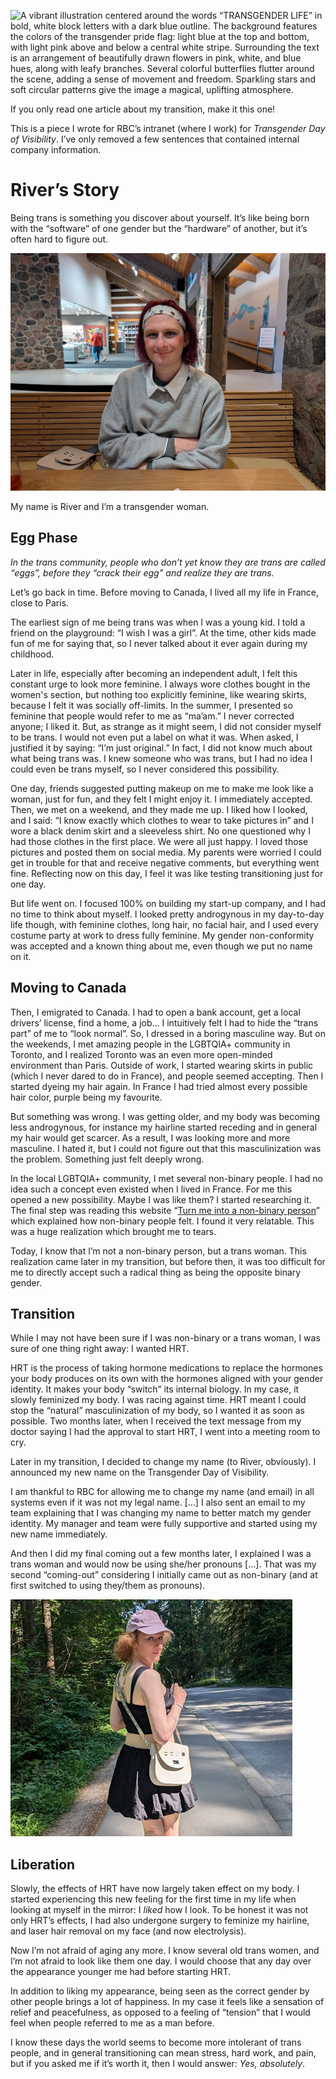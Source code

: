 ![A vibrant illustration centered around the words “TRANSGENDER LIFE” in bold, white block letters with a dark blue outline. The background features the colors of the transgender pride flag: light blue at the top and bottom, with light pink above and below a central white stripe. Surrounding the text is an arrangement of beautifully drawn flowers in pink, white, and blue hues, along with leafy branches. Several colorful butterflies flutter around the scene, adding a sense of movement and freedom. Sparkling stars and soft circular patterns give the image a magical, uplifting atmosphere.](TDOV2025/transgender_life_small.png)

If you only read one article about my transition, make it this one!

This is a piece I wrote for RBC’s intranet (where I work) for
*Transgender Day of Visibility*. I’ve only removed a few sentences that
contained internal company information.

# River’s Story

Being trans is something you discover about yourself. It’s like being
born with the “software” of one gender but the “hardware” of another,
but it’s often hard to figure out.

![River is sitting on a wooden bench inside a museum. She is smiling gently with her arms crossed. She’s wearing a light-colored headband, a grey sweater, and a white collared shirt underneath. Her white shoulder bag is beside her on the bench. The background features stone walls, wooden beams, and a bright exhibition space with artwork and display cases.](we_are_more_than_atheism/picture_of_River_Jan2025_small.jpg)

My name is River and I’m a transgender woman.

## Egg Phase

*In the trans community, people who don’t yet know they are trans are
called “eggs”, before they “crack their egg” and realize they are
trans.*

Let’s go back in time. Before moving to Canada, I lived all my life in
France, close to Paris.

The earliest sign of me being trans was when I was a young kid. I told a
friend on the playground: “I wish I was a girl”. At the time, other kids
made fun of me for saying that, so I never talked about it ever again
during my childhood.

Later in life, especially after becoming an independent adult, I felt
this constant urge to look more feminine. I always wore clothes bought
in the women's section, but nothing too explicitly feminine, like
wearing skirts, because I felt it was socially off-limits. In the
summer, I presented so feminine that people would refer to me as
“ma’am.” I never corrected anyone; I liked it. But, as strange as it
might seem, I did not consider myself to be trans. I would not even put
a label on what it was. When asked, I justified it by saying: “I’m just
original.” In fact, I did not know much about what being trans was. I
knew someone who was trans, but I had no idea I could even be trans
myself, so I never considered this possibility.

One day, friends suggested putting makeup on me to make me look like a
woman, just for fun, and they felt I might enjoy it. I immediately
accepted. Then, we met on a weekend, and they made me up. I liked how I
looked, and I said: “I know exactly which clothes to wear to take
pictures in” and I wore a black denim skirt and a sleeveless shirt. No
one questioned why I had those clothes in the first place. We were all
just happy. I loved those pictures and posted them on social media. My
parents were worried I could get in trouble for that and receive
negative comments, but everything went fine. Reflecting now on this day,
I feel it was like testing transitioning just for one day.

But life went on. I focused 100% on building my start-up company, and I
had no time to think about myself. I looked pretty androgynous in my
day-to-day life though, with feminine clothes, long hair, no facial
hair, and I used every costume party at work to dress fully feminine. My
gender non-conformity was accepted and a known thing about me, even
though we put no name on it.

## Moving to Canada

Then, I emigrated to Canada. I had to open a bank account, get a local
drivers’ license, find a home, a job… I intuitively felt I had to hide
the “trans part” of me to “look normal”. So, I dressed in a boring
masculine way. But on the weekends, I met amazing people in the LGBTQIA+
community in Toronto, and I realized Toronto was an even more
open-minded environment than Paris. Outside of work, I started wearing
skirts in public (which I never dared to do in France), and people
seemed accepting. Then I started dyeing my hair again. In France I had
tried almost every possible hair color, purple being my favourite.

But something was wrong. I was getting older, and my body was becoming
less androgynous, for instance my hairline started receding and in
general my hair would get scarcer. As a result, I was looking more and
more masculine. I hated it, but I could not figure out that this
masculinization was the problem. Something just felt deeply wrong.

In the local LGBTQIA+ community, I met several non-binary people. I had
no idea such a concept even existed when I lived in France. For me this
opened a new possibility. Maybe I was like them? I started researching
it. The final step was reading this website “[Turn me into a non-binary
person](https://euphorbia-milli.notion.site/euphorbia-milli/Turn-Me-Into-A-Non-Binary-Person-4710c60a76a54347932fca656fb602dc)”
which explained how non-binary people felt. I found it very relatable.
This was a huge realization which brought me to tears.

Today, I know that I’m not a non-binary person, but a trans woman. This
realization came later in my transition, but before then, it was too
difficult for me to directly accept such a radical thing as being the
opposite binary gender.

## Transition

While I may not have been sure if I was non-binary or a trans woman, I
was sure of one thing right away: I wanted HRT.

HRT is the process of taking hormone medications to replace the hormones
your body produces on its own with the hormones aligned with your gender
identity. It makes your body “switch” its internal biology. In my case,
it slowly feminized my body. I was racing against time. HRT meant I
could stop the “natural” masculinization of my body, so I wanted it as
soon as possible. Two months later, when I received the text message
from my doctor saying I had the approval to start HRT, I went into a
meeting room to cry.

Later in my transition, I decided to change my name (to River,
obviously). I announced my new name on the Transgender Day of
Visibility.

I am thankful to RBC for allowing me to change my name (and email) in
all systems even if it was not my legal name. \[…\] I also sent an email
to my team explaining that I was changing my name to better match my
gender identity. My manager and team were fully supportive and started
using my new name immediately.

And then I did my final coming out a few months later, I explained I was
a trans woman and would now be using she/her pronouns \[…\]. That was my
second “coming-out” considering I initially came out as non-binary (and
at first switched to using they/them as pronouns).

![River is walking along a path at the edge of a forest in Vancouver on a sunny day. She’s turning slightly toward the camera with a soft smile. She’s wearing a purple cap, a black crop top, a short black skirt, and a white shoulder bag decorated with small pins. The path is bordered by tall trees and greenery.](TDOV2025/Vancouver_small.jpg)

## Liberation

Slowly, the effects of HRT have now largely taken effect on my body. I
started experiencing this new feeling for the first time in my life when
looking at myself in the mirror: I *liked* how I look. To be honest it
was not only HRT’s effects, I had also undergone surgery to feminize my
hairline, and laser hair removal on my face (and now electrolysis).

Now I’m not afraid of aging any more. I know several old trans women,
and I’m not afraid to look like them one day. I would choose that any
day over the appearance younger me had before starting HRT.

In addition to liking my appearance, being seen as the correct gender by
other people brings a lot of happiness. In my case it feels like a
sensation of relief and peacefulness, as opposed to a feeling of
“tension” that I would feel when people referred to me as a man before.

I know these days the world seems to become more intolerant of trans
people, and in general transitioning can mean stress, hard work, and
pain, but if you asked me if it’s worth it, then I would answer: *Yes,
absolutely*.
